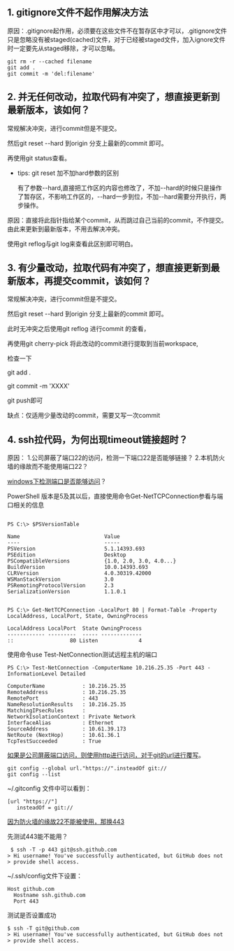 ## 1. gitignore文件不起作用解决方法
原因：.gitignore起作用，必须要在这些文件不在暂存区中才可以，.gitignore文件只是忽略没有被staged(cached)文件，对于已经被staged文件，加入ignore文件时一定要先从staged移除，才可以忽略。
```
git rm -r --cached filename 
git add .
git commit -m 'del:filename'
```
## 2. 并无任何改动，拉取代码有冲突了，想直接更新到最新版本，该如何？
常规解决冲突，进行commit但是不提交。

然后git reset --hard 到origin 分支上最新的commit 即可。

再使用git status查看。

- tips: git reset 加不加hard参数的区别

    有了参数--hard,直接把工作区的内容也修改了，不加--hard的时候只是操作了暂存区，不影响工作区的，--hard一步到位，不加--hard需要分开执行，两步操作。

原因：直接将此指针指给某个commit，从而跳过自己当前的commit，不作提交。由此来更新到最新版本，不用去解决冲突。

使用git reflog与git log来查看此区别即可明白。

## 3. 有少量改动，拉取代码有冲突了，想直接更新到最新版本，再提交commit，该如何？
常规解决冲突，进行commit但是不提交。

然后git reset --hard 到origin 分支上最新的commit 即可。

此时无冲突之后使用git reflog 进行commit 的查看，

再使用git cherry-pick 将此改动的commit进行提取到当前workspace,

检查一下

git add .

git commit -m 'XXXX'

git push即可

缺点：仅适用少量改动的commit，需要又写一次commit

## 4. ssh拉代码，为何出现timeout链接超时？
原因：
1.公司屏蔽了端口22的访问，检测一下端口22是否能够链接？
2.本机防火墙的缘故而不能使用端口22？

[windows下检测端口是否能够访问](https://kb.netapp.com/app/answers/answer_view/a_id/1029866/~/how-to-test-port-connectivity-without-the-use-of-telnet-)？

PowerShell 版本是5及其以后，直接使用命令Get-NetTCPConnection参看与端口相关的信息

```

PS C:\> $PSVersionTable

Name                           Value
----                           -----
PSVersion                      5.1.14393.693
PSEdition                      Desktop
PSCompatibleVersions           {1.0, 2.0, 3.0, 4.0...}
BuildVersion                   10.0.14393.693
CLRVersion                     4.0.30319.42000
WSManStackVersion              3.0
PSRemotingProtocolVersion      2.3
SerializationVersion           1.1.0.1


PS C:\> Get-NetTCPConnection -LocalPort 80 | Format-Table -Property LocalAddress, LocalPort, State, OwningProcess

LocalAddress LocalPort  State OwningProcess
------------ ---------  ----- -------------
::                  80 Listen             4

```

使用命令use Test-NetConnection测试远程主机的端口

```
PS C:\> Test-NetConnection -ComputerName 10.216.25.35 -Port 443 -InformationLevel Detailed

ComputerName            : 10.216.25.35
RemoteAddress           : 10.216.25.35
RemotePort              : 443
NameResolutionResults   : 10.216.25.35
MatchingIPsecRules      :
NetworkIsolationContext : Private Network
InterfaceAlias          : Ethernet
SourceAddress           : 10.61.39.173
NetRoute (NextHop)      : 10.61.36.1
TcpTestSucceeded        : True

```
[如果是公司屏蔽端口访问，则使用http进行访问，对于git的url进行覆写](https://stackoverflow.com/questions/4891527/git-protocol-blocked-by-company-how-can-i-get-around-that/10729634#10729634)。

```
git config --global url."https://".insteadOf git://
git config --list

```
 ~/.gitconfig 文件中可以看到：
 ```
 [url "https://"]
    insteadOf = git://
 ```

 [因为防火墙的缘故22不能被使用，那换443](https://help.github.com/en/github/authenticating-to-github/using-ssh-over-the-https-port)
 
 先测试443能不能用？

```
 $ ssh -T -p 443 git@ssh.github.com
> Hi username! You've successfully authenticated, but GitHub does not
> provide shell access.
```

~/.ssh/config文件下设置：
```
Host github.com
  Hostname ssh.github.com
  Port 443
```

测试是否设置成功
```
$ ssh -T git@github.com
> Hi username! You've successfully authenticated, but GitHub does not
> provide shell access.
```